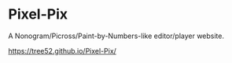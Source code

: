 # Pixel-Pix

A Nonogram/Picross/Paint-by-Numbers-like editor/player website.

https://tree52.github.io/Pixel-Pix/
